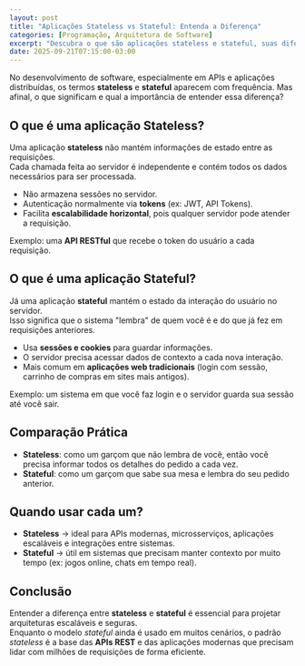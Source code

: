 ```yaml
---
layout: post
title: "Aplicações Stateless vs Stateful: Entenda a Diferença"
categories: [Programação, Arquitetura de Software]
excerpt: "Descubra o que são aplicações stateless e stateful, suas diferenças práticas e quando usar cada abordagem no desenvolvimento de sistemas."
date: 2025-09-21T07:15:00-03:00
---
```


No desenvolvimento de software, especialmente em APIs e aplicações distribuídas, os termos **stateless** e **stateful** aparecem com frequência. Mas afinal, o que significam e qual a importância de entender essa diferença?

## O que é uma aplicação Stateless?
Uma aplicação **stateless** não mantém informações de estado entre as requisições.  
Cada chamada feita ao servidor é independente e contém todos os dados necessários para ser processada.

- Não armazena sessões no servidor.  
- Autenticação normalmente via **tokens** (ex: JWT, API Tokens).  
- Facilita **escalabilidade horizontal**, pois qualquer servidor pode atender a requisição.  

Exemplo: uma **API RESTful** que recebe o token do usuário a cada requisição.

## O que é uma aplicação Stateful?
Já uma aplicação **stateful** mantém o estado da interação do usuário no servidor.  
Isso significa que o sistema "lembra" de quem você é e do que já fez em requisições anteriores.

- Usa **sessões e cookies** para guardar informações.  
- O servidor precisa acessar dados de contexto a cada nova interação.  
- Mais comum em **aplicações web tradicionais** (login com sessão, carrinho de compras em sites mais antigos).  

Exemplo: um sistema em que você faz login e o servidor guarda sua sessão até você sair.

## Comparação Prática
- **Stateless**: como um garçom que não lembra de você, então você precisa informar todos os detalhes do pedido a cada vez.  
- **Stateful**: como um garçom que sabe sua mesa e lembra do seu pedido anterior.  

## Quando usar cada um?
- **Stateless** → ideal para APIs modernas, microsserviços, aplicações escaláveis e integrações entre sistemas.  
- **Stateful** → útil em sistemas que precisam manter contexto por muito tempo (ex: jogos online, chats em tempo real).  

## Conclusão
Entender a diferença entre **stateless** e **stateful** é essencial para projetar arquiteturas escaláveis e seguras.  
Enquanto o modelo *stateful* ainda é usado em muitos cenários, o padrão *stateless* é a base das **APIs REST** e das aplicações modernas que precisam lidar com milhões de requisições de forma eficiente.